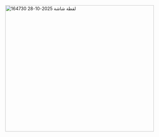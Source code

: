 <img width="469" height="400" alt="لقطة شاشة 2025-10-28 164730" src="https://github.com/user-attachments/assets/73ccedab-1a04-42a3-9a63-bd0d03581c2e" />
